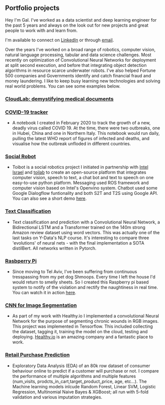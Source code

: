 ## Portfolio projects

 Hey I'm Gal. I've worked as a data scientist and deep learning engineer for the past 5 years and always on the look out for new projects and great people to work with and learn from.<br>

I'm available to connect on [LinkedIn](https://www.linkedin.com/in/galmoore) or through [email](gal@galmoore.co.uk).

Over the years I've worked on a broad range of robotics, computer vision, natural language processing, tabular and data science challenges. Most recently on optimization of Convolutional Neural Networks for deployment at split second execution, and before that integrating object detection algorithms in resource scarce underwater robots. I've also helped Fortune 500 companies and Governments identify and catch financial fraud and money laundering. I like to keep busy learning new technologies and solving real world problems.  You can see some examples below.

### [CloudLab: demystifying medical documents](https://github.com/GalMoore/CloudLab/)




### [COVID-19 tracker](https://github.com/GalMoore/projects_portfolio/blob/master/NEW_COVID_19_VISUALS.ipynb)
- A notebook I created in February 2020 to track the growth of a new, deadly virus called COVID 19. At the time, there were two outbreaks, one in Hubei, China and one in Northern Italy. This notebook would run daily, pulling the latest WHO report of figures of infected and deaths, and visualise how the outbreak unfloded in different countries. 

### [Social Robot](https://medium.com/@Gushu/toybot-open-source-social-robot-faebc17c2700)
- Toibot is a social robotics project I initiated in partnership with [Intel Israel](https://www.intel.com/content/www/us/en/corporate-responsibility/intel-in-israel.html) and [toilab](https://en.toilab.org/) to create an open-source platform that integrates computer vision, speech to text, a chat bot and text to speech on one easy-to-use python platform. Messaging used ROS framework and computer vision based on Intel's Openvino system. Chatbot used some Google Dialogflow funtionality and both S2T and T2S using Google API. You can also see a short demo [here](https://www.youtube.com/watch?v=CkXNGR9ayZk&feature=emb_logo).

### [Text Classification](https://github.com/GalMoore/projects_portfolio/tree/master/Text_Classification)
- Text classification and prediction with a Convolutional Neural Network, a Bidirectional LSTM and a Transformer trained on the 140m strong Amazon review dataset using word vectors. This was actually one of the last tasks on Y-Data's NLP course. It's interesting to compare three 'evolutions' of neural nets - with the final implementation a SOTA distilBert. All networks written in Pytorch. 

### [Rasbperry Pi](https://github.com/GalMoore/Shmoopi_Trap/tree/master/Shmoopi_trap/RaspiSecurity) 
- Since moving to Tel Aviv, I've been suffering from continuous tresspassing from my pet dog Shmoops. Every time I left the house I'd would return to smelly sheets. So I created this Raspberry pi based system to notify of the violation and rectify the naughtiness in real time. You can watch it in action [here](https://www.youtube.com/watch?v=pxpq5a0irYo&feature=emb_logo).

### [CNN for Image Segmentation](https://github.com/GalMoore/projects_portfolio/tree/master/CNN_for_Image_Segmentation)
- As part of my work with Healthy.io I implemented a convolutional Neural Network for the purpose of segmenting chronic wounds in RGB images. This project was implemented in Tensorflow. This included collecting the dataset, tagging it, training the model on the cloud, testing and deploying. [Healthy.io](https://healthy.io/) is an amazing company and a fantastic place to work.

### [Retail Purchase Prediction](https://github.com/GalMoore/projects_portfolio/tree/master/Predict_Purchase)
- Exploratory Data Analysis (EDA) of an 80k row dataset of consumer behaviour online to predict if a customer will purchase or not. I compare the performance of multiple algorithms and 
multiple features (num_visits, prodcts_in_cart,target_product_price, age, etc...). The Machine learning models inlcude Random Forest, Linear SVM, Logistic Regression, 
Multinomial Naive Bayes & XGBoost; all run with 5-fold validation and various imputation strategies.    




<!-- 
### [UK Accidents EDA](https://github.com/GAL_LINK1)
- One of our projects for Y-Data was to epxlore UK traffic accident data. I attempted, unsuccesfully, to find features that accurately predict the cause of fatal accidents.

### [Colour Clustering](https://github.com/GAL_LINK1)
- Use of the K-means algorithm, implemented by sk-learn, 

### [Text Mining](https://github.com/GAL_LINK1)
- twitter data from xxx...
 start here... start here... start here... start here... start here... start here... start here... start here... start here... start here... start here... 
 -->
